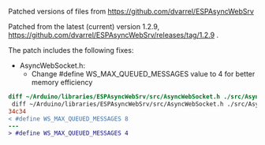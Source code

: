 Patched versions of files from https://github.com/dvarrel/ESPAsyncWebSrv

Patched from the latest (current) version 1.2.9, https://github.com/dvarrel/ESPAsyncWebSrv/releases/tag/1.2.9 .

The patch includes the following fixes:

- AsyncWebSocket.h:
  * Change #define WS_MAX_QUEUED_MESSAGES value to 4 for better memory efficiency

```diff
diff ~/Arduino/libraries/ESPAsyncWebSrv/src/AsyncWebSocket.h ./src/AsyncWebSocket.h
 diff ~/Arduino/libraries/ESPAsyncWebSrv/src/AsyncWebSocket.h ./src/AsyncWebSocket.h
34c34
< #define WS_MAX_QUEUED_MESSAGES 8
---
> #define WS_MAX_QUEUED_MESSAGES 4
```
